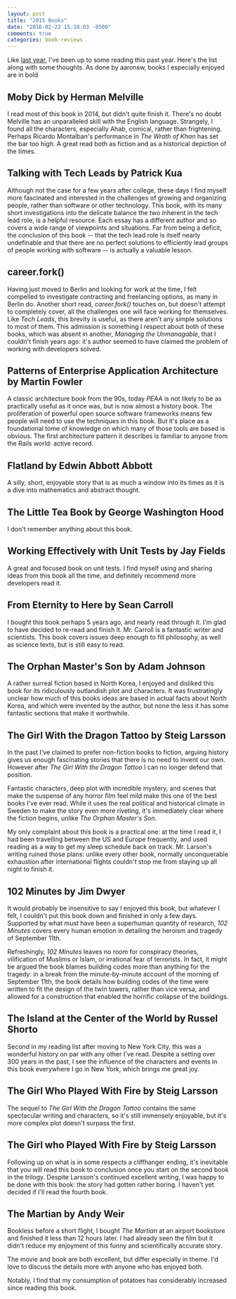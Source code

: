 ```yaml
---
layout: post
title: "2015 Books"
date: "2016-02-22 15:18:03 -0500"
comments: true
categories: book-reviews
---
```


Like [last year](/blog/2014-books), I've been up to some reading this past year. Here's the list
along with some thoughts. As done by aaronsw, books I especially enjoyed are in bold

## Moby Dick by Herman Melville

I read most of this book in 2014, but didn't quite finish it. There's no doubt Melville has an
unparalleled skill with the English language. Strangely, I found all the characters, especially
Ahab, comical, rather than frightening. Perhaps Ricardo Montalban's performance in _The Wrath of
Khan_ has set the bar too high. A great read both as fiction and as a historical depiction of the
times.

## Talking with Tech Leads by Patrick Kua

Although not the case for a few years after college, these days I find myself more fascinated and
interested in the challenges of growing and organizing people, rather than software or other
technology. This book, with its many short investigations into the delicate balance the two inherent
in the tech lead role, is a helpful resource. Each essay has a different author and so covers a wide
range of viewpoints and situations. Far from being a deficit, the conclusion of this book -- that
the tech lead role is itself nearly undefinable and that there are no perfect solutions to
efficiently lead groups of people working with software -- is actually a valuable lesson.

## career.fork()

Having just moved to Berlin and looking for work at the time, I felt compelled to investigate
contracting and freelancing options, as many in Berlin do. Another short read, _career.fork()_
touches on, but doesn't attempt to completely cover, all the challenges one will face working for
themselves. Like _Tech Leads_, this brevity is useful, as there aren't any simple solutions to most
of them. This admission is something I respect about both of these books, which was absent in
another, _Managing the Unmanagable_, that I couldn't finish years ago: it's author seemed to have
claimed the problem of working with developers solved.

## Patterns of Enterprise Application Architecture by Martin Fowler

A classic architecture book from the 90s, today _PEAA_ is not likely to be as practically useful as
it once was, but is now almost a history book. The proliferation of powerful open source software
frameworks means few people will need to use the techniques in this book. But it's place as a
foundational tome of knowledge on which many of those tools are based is obvious. The first
architecture pattern it describes is familiar to anyone from the Rails world: active record.

## Flatland by Edwin Abbott Abbott

A silly, short, enjoyable story that is as much a window into its times as it is a dive into
mathematics and abstract thought.

## The Little Tea Book by George Washington Hood

I don't remember anything about this book.

## Working Effectively with Unit Tests by Jay Fields

A great and focused book on unit tests. I find myself using and sharing ideas from this book all the
time, and definitely recommend more developers read it.

## From Eternity to Here by Sean Carroll

I bought this book perhaps 5 years ago, and nearly read through it. I'm glad to have decided to
re-read and finish it. Mr. Carroll is a fantastic writer and scientists. This book covers issues
deep enough to fill philosophy, as well as science texts, but is still easy to read.

## The Orphan Master's Son by Adam Johnson

A rather surreal fiction based in North Korea, I enjoyed and disliked this book for its ridiculously
outlandish plot and characters. It was frustratingly unclear how much of this books ideas are based
in actual facts about North Korea, and which were invented by the author, but none the less it has
some fantastic sections that make it worthwhile.

## **The Girl With the Dragon Tattoo by Steig Larsson**

In the past I've claimed to prefer non-fiction books to fiction, arguing history gives us enough
fascinating stories that there is no need to invent our own. However after _The Girl With the Dragon
Tattoo_ I can no longer defend that position.

Fantastic characters, deep plot with incredible mystery, and scenes that make the suspense of any
horror film feel mild make this one of the best books I've ever read. While it uses the real
political and historical climate in Sweden to make the story even more riveting, it's immediately
clear where the fiction begins, unlike _The Orphan Master's Son_.

My only complaint about this book is a practical one: at the time I read it, I had been travelling
between the US and Europe frequently, and used reading as a way to get my sleep schedule back on
track. Mr. Larson's writing ruined those plans: unlike every other book, normally unconquerable
exhaustion after international flights couldn't stop me from staying up all night to finish it.

## 102 Minutes by Jim Dwyer

It would probably be insensitive to say I enjoyed this book, but whatever I felt, I couldn't put
this book down and finished in only a few days. Supported by what must have been a superhuman
quantity of research, _102 Minutes_ covers every human emotion in detailing the heroism and tragedy
of September 11th.

Refreshingly, _102 Minutes_ leaves no room for conspiracy theories, vilification of Muslims or
Islam, or irrational fear of terrorists. In fact, it might be argued the book blames building codes
more than anything for the tragedy: in a break from the minute-by-minute account of the morning of
September 11th, the book details how building codes of the time were written to fit the design of
the twin towers, rather than vice versa, and allowed for a construction that enabled the horrific
collapse of the buildings.

## **The Island at the Center of the World by Russel Shorto**

Second in my reading list after moving to New York City, this was a wonderful history on par with
any other I've read. Despite a setting over 300 years in the past, I see the influence of the
characters and events in this book everywhere I go in New York, which brings me great joy.

## The Girl Who Played With Fire by Steig Larsson

The sequel to _The Girl With the Dragon Tattoo_ contains the same spectacular writing and
characters, so it's still immensely enjoyable, but it's more complex plot doesn't surpass the first.

## The Girl who Played With Fire by Steig Larsson

Following up on what is in some respects a cliffhanger ending, it's inevitable that you will read
this book to conclusion once you start on the second book in the trilogy. Despite Larsson's
continued excellent writing, I was happy to be done with this book: the story had gotten rather
boring. I haven't yet decided if I'll read the fourth book.

## **The Martian by Andy Weir**

Bookless before a short flight, I bought _The Martian_ at an airport bookstore and finished it less
than 12 hours later. I had already seen the film but it didn't reduce my enjoyment of this funny and
scientifically accurate story.

The movie and book are both excellent, but differ especially in theme. I'd love to discuss the
details more with anyone who has enjoyed both.

Notably, I find that my consumption of potatoes has considerably increased since reading this book.

